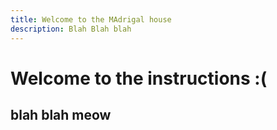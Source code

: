 ```yaml
---
title: Welcome to the MAdrigal house
description: Blah Blah blah 
---
```


# Welcome to the instructions :( 

## blah blah meow 